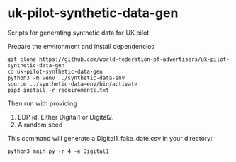 # uk-pilot-synthetic-data-gen
Scripts for generating synthetic data for UK pilot 


Prepare the environment and install dependencies 

```
git clone https://github.com/world-federation-of-advertisers/uk-pilot-synthetic-data-gen
cd uk-pilot-synthetic-data-gen
python3 -m venv ../synthetic-data-env
source ../synthetic-data-env/bin/activate
pip3 install -r requirements.txt 
```

Then run with providing
 1. EDP id. Either Digital1 or Digital2. 
 2. A random seed

This command will generate a Digital1_fake_date.csv in your directory: 

```
python3 main.py -r 4 -e Digital1
```